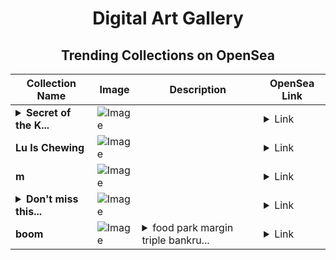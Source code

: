 <div align="center">

# Digital Art Gallery

## Trending Collections on OpenSea

| Collection Name                       | Image                                                                                     | Description                       | OpenSea Link                                                                                          |
|---------------------------------------|-------------------------------------------------------------------------------------------|-----------------------------------|--------------------------------------------------------------------------------------------------------|
| **<details><summary>Secret of the K...</summary>Secret of the King's</details>** | ![Image](https://i.seadn.io/s/raw/files/ab33bcb4c162bbc31ed402dc3a1f74f0.jpg?w=500&auto=format?w=200&auto=format) |  | <details><summary>Link</summary>[Secret of the King's](https://opensea.io/collection/secret-of-the-king-s)</details> |
| **Lu Is Chewing** | ![Image](https://i.seadn.io/s/raw/files/a25af3c7efb1d96b8849cd8af45a0b46.png?w=500&auto=format?w=200&auto=format) |  | <details><summary>Link</summary>[Lu Is Chewing](https://opensea.io/collection/lu-is-chewing)</details> |
| **m** | ![Image](https://i.seadn.io/s/raw/files/7353c59a8598bd7df8bc9d5f82b5665f.png?w=500&auto=format?w=200&auto=format) |  | <details><summary>Link</summary>[m](https://opensea.io/collection/m-462)</details> |
| **<details><summary>Don't miss this...</summary>Don't miss this chance!</details>** | ![Image](https://i.seadn.io/s/raw/files/faaf43ce9974d64a13f145f3a8d69987.png?w=500&auto=format?w=200&auto=format) |  | <details><summary>Link</summary>[Don't miss this chance!](https://opensea.io/collection/don-t-miss-this-chance-1853)</details> |
| **boom** | ![Image](https://i.seadn.io/s/raw/files/d968db0551b3b18206a7854b311cf97b.jpg?w=500&auto=format?w=200&auto=format) | <details><summary>food park margin triple bankru...</summary>food park margin triple bankruptcy</details> | <details><summary>Link</summary>[boom](https://opensea.io/collection/boom-189)</details> |

</div>